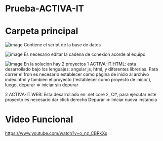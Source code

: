# Prueba-ACTIVA-IT

# Carpeta principal
![image](https://user-images.githubusercontent.com/48740752/87234136-a8556900-c393-11ea-917e-5726b7044a61.png)
Contiene el script de la base de datos

![image](https://user-images.githubusercontent.com/48740752/87234129-9d9ad400-c393-11ea-8477-58f2578adeb8.png)
Es necesario editar la cadena de conexion acorde al equipo

![image](https://user-images.githubusercontent.com/48740752/87234159-e2bf0600-c393-11ea-9d4f-fbc8a23d50df.png)
En la solucion hay 2 proyectos 1 ACTIVA-IT.HTML: esta desarrollado bajo los lenguajes: angular js, html, y diferentes librerias. Para correr el fron es necesario establecer como página de inicio al archivo index.html y tambien el proyecto ('establecer como proyecto de inicio'), luego, depurar => iniciar sin depurar

2 ACTIVA-IT.WEB: Esta desarrollado en .net core 2, C#, para ejecutar este proyecto es necesario dar click derecho Depurar => Iniciar nueva instancia

# Video Funcional
https://www.youtube.com/watch?v=o_nz_CBRkXs
